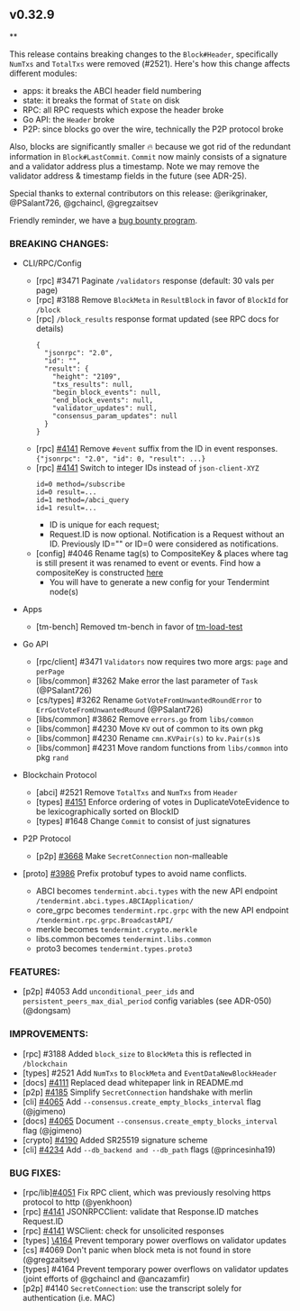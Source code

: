 ## v0.32.9

\*\*

This release contains breaking changes to the `Block#Header`, specifically
`NumTxs` and `TotalTxs` were removed (\#2521). Here's how this change affects
different modules:

- apps: it breaks the ABCI header field numbering
- state: it breaks the format of `State` on disk
- RPC: all RPC requests which expose the header broke
- Go API: the `Header` broke
- P2P: since blocks go over the wire, technically the P2P protocol broke

Also, blocks are significantly smaller 🔥 because we got rid of the redundant
information in `Block#LastCommit`. `Commit` now mainly consists of a signature
and a validator address plus a timestamp. Note we may remove the validator
address & timestamp fields in the future (see ADR-25).

Special thanks to external contributors on this release:
@erikgrinaker, @PSalant726, @gchaincl, @gregzaitsev

Friendly reminder, we have a [bug bounty
program](https://hackerone.com/tendermint).

### BREAKING CHANGES:

- CLI/RPC/Config

  - [rpc] \#3471 Paginate `/validators` response (default: 30 vals per page)
  - [rpc] \#3188 Remove `BlockMeta` in `ResultBlock` in favor of `BlockId` for `/block`
  - [rpc] `/block_results` response format updated (see RPC docs for details)
    ```
    {
      "jsonrpc": "2.0",
      "id": "",
      "result": {
        "height": "2109",
        "txs_results": null,
        "begin_block_events": null,
        "end_block_events": null,
        "validator_updates": null,
        "consensus_param_updates": null
      }
    }
    ```
  - [rpc] [\#4141](https://github.com/tendermint/tendermint/pull/4141) Remove `#event` suffix from the ID in event responses.
    `{"jsonrpc": "2.0", "id": 0, "result": ...}`
  - [rpc] [\#4141](https://github.com/tendermint/tendermint/pull/4141) Switch to integer IDs instead of `json-client-XYZ`
    ```
    id=0 method=/subscribe
    id=0 result=...
    id=1 method=/abci_query
    id=1 result=...
    ```
    - ID is unique for each request;
    - Request.ID is now optional. Notification is a Request without an ID. Previously ID="" or ID=0 were considered as notifications.
  - [config] \#4046 Rename tag(s) to CompositeKey & places where tag is still present it was renamed to event or events. Find how a compositeKey is constructed [here](https://github.com/tendermint/tendermint/blob/6d05c531f7efef6f0619155cf10ae8557dd7832f/docs/app-dev/indexing-transactions.md)
    - You will have to generate a new config for your Tendermint node(s)

- Apps

  - [tm-bench] Removed tm-bench in favor of [tm-load-test](https://github.com/interchainio/tm-load-test)

- Go API

  - [rpc/client] \#3471 `Validators` now requires two more args: `page` and `perPage`
  - [libs/common] \#3262 Make error the last parameter of `Task` (@PSalant726)
  - [cs/types] \#3262 Rename `GotVoteFromUnwantedRoundError` to `ErrGotVoteFromUnwantedRound` (@PSalant726)
  - [libs/common] \#3862 Remove `errors.go` from `libs/common`
  - [libs/common] \#4230 Move `KV` out of common to its own pkg
  - [libs/common] \#4230 Rename `cmn.KVPair(s)` to `kv.Pair(s)`s
  - [libs/common] \#4231 Move random functions from `libs/common` into pkg `rand`


- Blockchain Protocol

  - [abci] \#2521 Remove `TotalTxs` and `NumTxs` from `Header`
  - [types] [\#4151](https://github.com/tendermint/tendermint/pull/4151) Enforce ordering of votes in DuplicateVoteEvidence to be lexicographically sorted on BlockID
  - [types] \#1648 Change `Commit` to consist of just signatures

- P2P Protocol

  - [p2p] [\#3668](https://github.com/tendermint/tendermint/pull/3668) Make `SecretConnection` non-malleable

- [proto] [\#3986](https://github.com/tendermint/tendermint/pull/3986) Prefix protobuf types to avoid name conflicts.
  - ABCI becomes `tendermint.abci.types` with the new API endpoint `/tendermint.abci.types.ABCIApplication/`
  - core_grpc becomes `tendermint.rpc.grpc` with the new API endpoint `/tendermint.rpc.grpc.BroadcastAPI/`
  - merkle becomes `tendermint.crypto.merkle`
  - libs.common becomes `tendermint.libs.common`
  - proto3 becomes `tendermint.types.proto3`

### FEATURES:

- [p2p] \#4053 Add `unconditional_peer_ids` and `persistent_peers_max_dial_period` config variables (see ADR-050) (@dongsam)

### IMPROVEMENTS:

- [rpc] \#3188 Added `block_size` to `BlockMeta` this is reflected in `/blockchain`
- [types] \#2521 Add `NumTxs` to `BlockMeta` and `EventDataNewBlockHeader`
- [docs] [\#4111](https://github.com/tendermint/tendermint/issues/4111) Replaced dead whitepaper link in README.md
- [p2p] [\#4185](https://github.com/tendermint/tendermint/pull/4185) Simplify `SecretConnection` handshake with merlin
- [cli] [\#4065](https://github.com/tendermint/tendermint/issues/4065) Add `--consensus.create_empty_blocks_interval` flag (@jgimeno)
- [docs] [\#4065](https://github.com/tendermint/tendermint/issues/4065) Document `--consensus.create_empty_blocks_interval` flag (@jgimeno)
- [crypto] [\#4190](https://github.com/tendermint/tendermint/pull/4190) Added SR25519 signature scheme
- [cli] [\#4234](https://github.com/tendermint/tendermint/issues/4234) Add `--db_backend and --db_path` flags (@princesinha19)


### BUG FIXES:

- [rpc/lib][\#4051](https://github.com/tendermint/tendermint/pull/4131) Fix RPC client, which was previously resolving https protocol to http (@yenkhoon)
- [rpc] [\#4141](https://github.com/tendermint/tendermint/pull/4141) JSONRPCClient: validate that Response.ID matches Request.ID
- [rpc] [\#4141](https://github.com/tendermint/tendermint/pull/4141) WSClient: check for unsolicited responses
- [types] [\4164](https://github.com/tendermint/tendermint/pull/4164) Prevent temporary power overflows on validator updates
- [cs] \#4069 Don't panic when block meta is not found in store (@gregzaitsev)
- [types] \#4164 Prevent temporary power overflows on validator updates (joint
  efforts of @gchaincl and @ancazamfir)
- [p2p] \#4140 `SecretConnection`: use the transcript solely for authentication (i.e. MAC)
